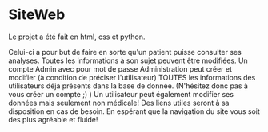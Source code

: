 # SiteWeb
Le projet a été fait en html, css et python.

Celui-ci a pour but de faire en sorte qu'un patient puisse consulter ses analyses.
Toutes les informations à son sujet peuvent être modifiées.
Un compte Admin avec pour mot de passe Administration peut créer et modifier (à condition de préciser l'utilisateur) TOUTES les informations des utilisateurs déjà présents dans la base de donnée.
(N'hésitez donc pas à vous créer un compte ;) )
Un utilisateur peut également modifier ses données mais seulement non médicale!
Des liens utiles seront à sa disposition en cas de besoin.
En espérant que la navigation du site vous soit des plus agréable et fluide!
